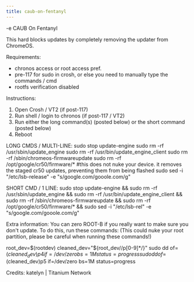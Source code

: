 ```yaml
---
title: caub-on-fentanyl
---
```


-e 
CAUB On Fentanyl

This hard blocks updates by completely removing the updater from ChromeOS.

Requirements:
- chronos access or root access pref.
- pre-117 for sudo in crosh, or else you need to manually type the commands / cmd
- rootfs verification disabled

Instructions:
1) Open Crosh / VT2 (if post-117)
2) Run shell / login to chronos (if post-117 / VT2)
3) Run either the long command(s) (posted below) or the short command (posted below)
4) Reboot

LONG CMDS / MULTI-LINE:
sudo stop update-engine 
sudo rm -rf /usr/sbin/update_engine
sudo rm -rf /usr/bin/update_engine_client
sudo rm -rf /sbin/chromeos-firmwareupdate
sudo rm -rf /opt/google/cr50/firmware/* #this does not nuke your device. it removes the staged cr50 updates, preventing them from being flashed
sudo sed -i "/etc/lsb-release" -e "s/google.com/gooole.com/g"

SHORT CMD / 1 LINE:
sudo stop update-engine && sudo rm -rf /usr/sbin/update_engine && sudo rm -rf /usr/bin/update_engine_client && sudo rm -rf /sbin/chromeos-firmwareupdate && sudo rm -rf /opt/google/cr50/firmware/* && sudo sed -i "/etc/lsb-rel" -e "s/google.com/gooole.com/g"

Extra information:
You can zero ROOT-B if you really want to make sure you don't update. To do this, run these commands:
(This could nuke your root partition, please be careful when running these commands!)

root_dev=$(rootdev)
cleaned_dev="${root_dev//p[0-9]*/}"
sudo dd of=$(cleaned_dev)p4 if=/dev/zero bs=1M status=progress
sudo dd of=$(cleaned_dev)p5 if=/dev/zero bs=1M status=progress

Credits:
katelyn | Titanium Network
